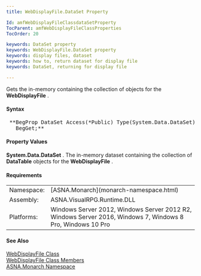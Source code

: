 ```yaml
---
title: WebDisplayFile.DataSet Property

Id: amfWebDisplayFileClassdataSetProperty
TocParent: amfWebDisplayFileClassProperties
TocOrder: 20

keywords: DataSet property
keywords: WebDisplayFile.DataSet property
keywords: display files, dataset
keywords: how to, return dataset for display file
keywords: DataSet, returning for display file

---
```


Gets the in-memory containing the collection of objects for the **WebDisplayFile** .

#### Syntax
<pre class="prettyprint"> **BegProp DataSet Access(*Public) Type(System.Data.DataSet)
   BegGet;** </pre>

#### Property Values
**System.Data.DataSet** . The in-memory dataset containing the collection of **DataTable** objects for the **WebDisplayFile** .
<!-- -->

#### Requirements
<table class="dttable" cellspacing="0" cellpadding="4" width="60%">
           <colgroup>
            <col width="15%" style="font-weight:bold" />
            <col width="85%" />
          </colgroup>
          <tr>
            <td>Namespace:</td>
            <td>[ASNA.Monarch](monarch-namespace.html)</td>
          </tr>
          <tr>
            <td>Assembly:</td>
            <td>ASNA.VisualRPG.Runtime.DLL</td>
          </tr>
         <tr>
            <td>Platforms:</td>
            <td> Windows Server 2012, Windows Server 2012 R2, Windows Server 2016,  Windows 7, Windows 8 Pro, Windows 10 Pro</td>
         </tr>
</table>

<!-- end -->

#### See Also
[ WebDisplayFile Class](web-display-file-class.html) <br /> [ WebDisplayFile Class Members](web-display-file-class-members.html) <br /> [ASNA.Monarch Namespace](monarch-namespace.html)
